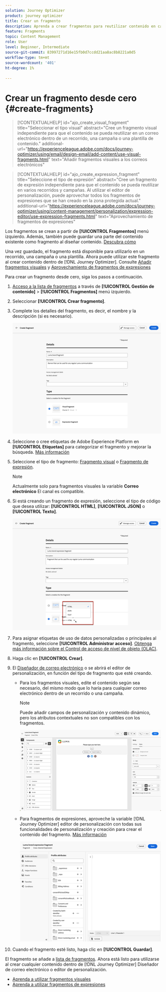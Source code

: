 ```yaml
---
solution: Journey Optimizer
product: journey optimizer
title: Crear un fragmento
description: Aprenda a crear fragmentos para reutilizar contenido en campañas y recorridos de Journey Optimizer
feature: Fragments
topic: Content Management
role: User
level: Beginner, Intermediate
source-git-commit: 83997271d16e15fb0d7ccdd21aa8ac8b8221a0d5
workflow-type: tm+mt
source-wordcount: '401'
ht-degree: 1%

---
```



# Crear un fragmento desde cero {#create-fragments}

>[!CONTEXTUALHELP]
>id="ajo_create_visual_fragment"
>title="Seleccionar el tipo visual"
>abstract="Cree un fragmento visual independiente para que el contenido se pueda reutilizar en un correo electrónico dentro de un recorrido, una campaña o una plantilla de contenido."
>additional-url="https://experienceleague.adobe.com/docs/journey-optimizer/using/email/design-email/add-content/use-visual-fragments.html" text="Añadir fragmentos visuales a los correos electrónicos"

>[!CONTEXTUALHELP]
>id="ajo_create_expression_fragment"
>title="Seleccione el tipo de expresión"
>abstract="Cree un fragmento de expresión independiente para que el contenido se pueda reutilizar en varios recorridos y campañas. Al utilizar el editor de personalización, puede aprovechar todos los fragmentos de expresiones que se han creado en la zona protegida actual."
>additional-url="https://experienceleague.adobe.com/docs/journey-optimizer/using/content-management/personalization/expression-editor/use-expression-fragments.html" text="Aprovechamiento de fragmentos de expresiones"

Los fragmentos se crean a partir de **[!UICONTROL Fragmentos]** menú izquierdo. Además, también puede guardar una parte del contenido existente como fragmento al diseñar contenido. [Descubra cómo](#save-as-fragment)

Una vez guardado, el fragmento está disponible para utilizarlo en un recorrido, una campaña o una plantilla. Ahora puede utilizar este fragmento al crear contenido dentro de [!DNL Journey Optimizer]. Consulte [Añadir fragmentos visuales](../email/use-visual-fragments.md) y [Aprovechamiento de fragmentos de expresiones](../personalization/use-expression-fragments.md)

Para crear un fragmento desde cero, siga los pasos a continuación.

1. [Acceso a la lista de fragmentos](#access-manage-fragments) a través de **[!UICONTROL Gestión de contenido]** > **[!UICONTROL Fragmentos]** menú izquierdo.

1. Seleccionar **[!UICONTROL Crear fragmento]**.

1. Complete los detalles del fragmento, es decir, el nombre y la descripción (si es necesario).

   ![](assets/fragment-details.png)

1. Seleccione o cree etiquetas de Adobe Experience Platform en **[!UICONTROL Etiquetas]** para categorizar el fragmento y mejorar la búsqueda. [Más información](../start/search-filter-categorize.md#tags)

1. Seleccione el tipo de fragmento: [Fragmento visual](#create-visual-fragment) o [Fragmento de expresión](#create-expression-fragment).

   >[!NOTE]
   >
   >Actualmente solo para fragmentos visuales la variable **Correo electrónico** El canal es compatible.

1. Si está creando un fragmento de expresión, seleccione el tipo de código que desea utilizar: **[!UICONTROL HTML]**, **[!UICONTROL JSON]** o **[!UICONTROL Texto]**.

   ![](assets/fragment-expression-type.png)

1. Para asignar etiquetas de uso de datos personalizadas o principales al fragmento, seleccione **[!UICONTROL Administrar acceso]**. [Obtenga más información sobre el Control de acceso de nivel de objeto (OLAC)](../administration/object-based-access.md).

1. Haga clic en **[!UICONTROL Crear]**.

1. El [Diseñador de correo electrónico](../email/get-started-email-design.md) o se abrirá el editor de personalización, en función del tipo de fragmento que esté creando.

   * Para los fragmentos visuales, edite el contenido según sea necesario, del mismo modo que lo haría para cualquier correo electrónico dentro de un recorrido o una campaña.

     >[!NOTE]
     >
     >Puede añadir campos de personalización y contenido dinámico, pero los atributos contextuales no son compatibles con los fragmentos.

     ![](assets/fragment-designer.png)

   * Para fragmentos de expresiones, aproveche la variable [!DNL Journey Optimizer] editor de personalización con todas sus funcionalidades de personalización y creación para crear el contenido del fragmento. [Más información](../personalization/personalization-build-expressions.md)

     ![](assets/fragment-expression-editor.png)

1. Cuando el fragmento esté listo, haga clic en **[!UICONTROL Guardar]**.

El fragmento se añade a [lista de fragmentos](#access-manage-fragments). Ahora está listo para utilizarse al crear cualquier contenido dentro de [!DNL Journey Optimizer] Diseñador de correo electrónico o editor de personalización.

* [Aprenda a utilizar fragmentos visuales](../email/use-visual-fragments.md)
* [Aprenda a utilizar fragmentos de expresiones](../personalization/use-expression-fragments.md)
